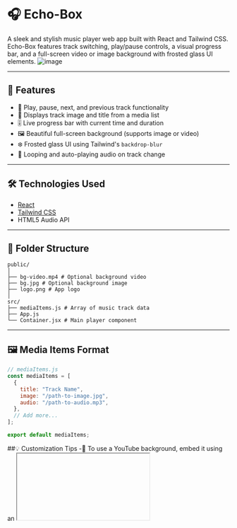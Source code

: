 # 🎧 Echo-Box

A sleek and stylish music player web app built with React and Tailwind CSS. Echo-Box features track switching, play/pause controls, a visual progress bar, and a full-screen video or image background with frosted glass UI elements.
![image](https://github.com/user-attachments/assets/b469b278-7a38-4704-a0eb-0a85d48d7d1c)

---

## 🚀 Features

- 🎵 Play, pause, next, and previous track functionality
- 📀 Displays track image and title from a media list
- 🎚 Live progress bar with current time and duration
- 🖼 Beautiful full-screen background (supports image or video)
- ❄️ Frosted glass UI using Tailwind's `backdrop-blur`
- 🔁 Looping and auto-playing audio on track change

---

## 🛠 Technologies Used

- [React](https://reactjs.org/)
- [Tailwind CSS](https://tailwindcss.com/)
- HTML5 Audio API

---

## 📁 Folder Structure
```
public/
│
├── bg-video.mp4 # Optional background video
├── bg.jpg # Optional background image
├── logo.png # App logo
│
src/
├── mediaItems.js # Array of music track data
├── App.js
└── Container.jsx # Main player component
```
---

## 🖼 Media Items Format
```js
// mediaItems.js
const mediaItems = [
  {
    title: "Track Name",
    image: "/path-to-image.jpg",
    audio: "/path-to-audio.mp3",
  },
  // Add more...
];

export default mediaItems;

 ``` 

##💡 Customization Tips
-🌅 To use a YouTube background, embed it using an <iframe> inside a relative container.

-🎬 To use a local video, add it to public/ and use an <video> tag.

-🎨 Tweak Tailwind classes for shadows, opacity, spacing, and more.

